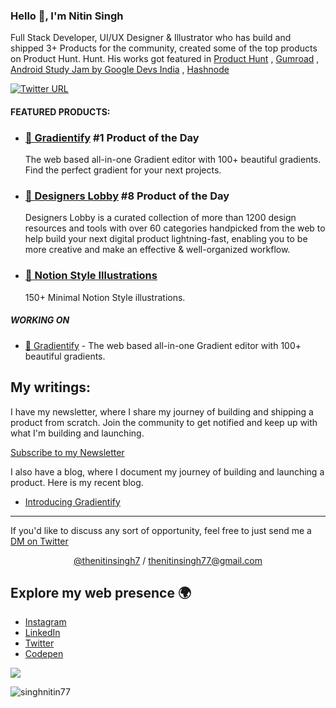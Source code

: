 <h3 align="left">Hello 👋, I'm Nitin Singh</h1>


Full Stack Developer, UI/UX Designer & Illustrator who has build and shipped 3+ Products for the community, created some of the top products on Product Hunt. Hunt. His works got featured in [Product Hunt](https://www.producthunt.com/@nitinsingh) , [Gumroad](https://thedesignernitin.gumroad.com/l/thedesignernitin) , [Android Study Jam by Google Devs India](https://twitter.com/GoogleDevsIN) , [Hashnode](https://hashnode.com/@nitinsingh)

[![Twitter URL](https://img.shields.io/twitter/url/https/twitter.com/thenitinsingh7.svg?style=social&label=Follow%20%40thenitinsingh7)](https://twitter.com/thenitinsingh7)


#### FEATURED PRODUCTS:

- ### [🌈 Gradientify](https://www.gradientify.com/) #1 Product of the Day
  The web based all-in-one Gradient editor with 100+ beautiful gradients. Find the perfect gradient for your next projects.
- ### [🎨 Designers Lobby](https://www.designerslobby.com/) #8 Product of the Day
  Designers Lobby is a curated collection of more than 1200 design resources and tools with over 60 categories handpicked from the web to help build your next digital product lightning-fast, enabling you to be more creative and make an effective & well-organized workflow.
- ### [🤖 Notion Style Illustrations](https://thedesignernitin.gumroad.com/l/thedesignernitin) 
  150+ Minimal Notion Style illustrations.


##### WORKING ON

- [🌈 Gradientify](https://www.gradientify.com/) - The web based all-in-one Gradient editor with 100+ beautiful gradients.

## My writings:

I have my newsletter, where I share my journey of building and shipping a product from scratch. Join the community to get notified and keep up with what I'm building and launching.

[Subscribe to my Newsletter](https://www.getrevue.co/profile/thenitinsingh7) 

I also have a blog, where I document my journey of building and launching a product. Here is my recent blog.

<!-- BLOG-POST-LIST:START -->
- [Introducing Gradientify](https://thenitinsingh.hashnode.dev/gradientify)
<!-- BLOG-POST-LIST:END -->

---

If you'd like to discuss any sort of opportunity, feel free to just send me a [DM on Twitter](https://twitter.com/thenitinsingh7)

<p align='center'><a href="https://twitter.com/thenitinsingh7">@thenitinsingh7<a> / <a href="mailto:thenitinsingh77@gmail.com">thenitinsingh77@gmail.com<a></p>

## Explore my web presence 🌍

- [Instagram](https://www.instagram.com/thenitinsingh7/)
- [LinkedIn](https://www.linkedin.com/in/singhnitin16/)
- [Twitter](https://twitter.com/thenitinsingh7)
- [Codepen](https://codepen.io/singh_nitin16/)

![](https://github-readme-stats.vercel.app/api?username=singhnitin77&show_icons=true&bg_color=45,fc00ff,00dbde&title_color=fff&text_color=fff)

<p><img align="center" src="https://github-readme-streak-stats.herokuapp.com/?user=singhnitin77&" alt="singhnitin77" /></p>




